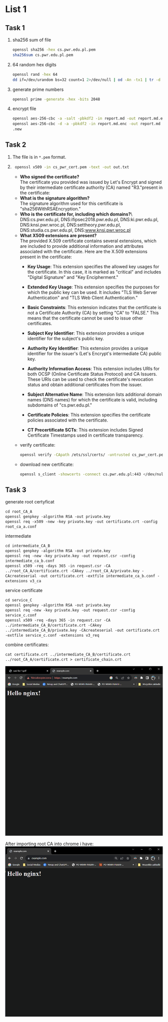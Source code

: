 # List 1

## Task 1

1. sha256 sum of file
    ``` bash
    openssl sha256 -hex cs.pwr.edu.pl.pem
    sha256sum cs.pwr.edu.pl.pem
    ```
2. 64 random hex digits
    ``` bash
    openssl rand -hex 64
    dd if=/dev/urandom bs=32 count=1 2>/dev/null | od -An -tx1 | tr -d ' \n'
    ```
3. generate prime numbers
    ``` bash
    openssl prime -generate -hex -bits 2048
    ```
4. encrypt file
   ``` bash
   openssl aes-256-cbc -a -salt -pbkdf2 -in report.md -out report.md.enc
   openssl aes-256-cbc -d -a -pbkdf2 -in report.md.enc -out report.md
   .new
   ```

## Task 2

1. The file is in `*.pem` format.
2. ``` bash
    openssl x509 -in cs_pwr_cert.pem -text -out out.txt
    ```

    - **Who signed the certificate?**\
        The certificate you provided was issued by Let's Encrypt and signed by their intermediate certificate authority (CA) named "R3."present in the certificate:
    - **What is the signature algorithm?**\
        The signature algorithm used for this certificate is "sha256WithRSAEncryption."
    - **Who is the certificate for, including which domains?**\ 
        DNS:cs.pwr.edu.pl, DNS:ifipsec2018.pwr.edu.pl, DNS:ki.pwr.edu.pl, DNS:knsi.pwr.wroc.pl, DNS:settheory.pwr.edu.pl, DNS:studia.cs.pwr.edu.pl, DNS:www.knsi.pwr.wroc.pl
    - **What X509 extensions are present?**\
        The provided X.509 certificate contains several extensions, which are included to provide additional information and attributes associated with the certificate. Here are the X.509 extensions present in the certificate:
       - **Key Usage**: This extension specifies the allowed key usages for the certificate. In this case, it is marked as "critical" and includes "Digital Signature" and "Key Encipherment."

      - **Extended Key Usage**: This extension specifies the purposes for which the public key can be used. It includes "TLS Web Server Authentication" and "TLS Web Client Authentication."

      - **Basic Constraints**: This extension indicates that the certificate is not a Certificate Authority (CA) by setting "CA" to "FALSE." This means that the certificate cannot be used to issue other certificates.

      - **Subject Key Identifier**: This extension provides a unique identifier for the subject's public key.

      - **Authority Key Identifier**: This extension provides a unique identifier for the issuer's (Let's Encrypt's intermediate CA) public key.

      - **Authority Information Access**: This extension includes URIs for both OCSP (Online Certificate Status Protocol) and CA Issuers. These URIs can be used to check the certificate's revocation status and obtain additional certificates from the issuer.

      - **Subject Alternative Name**: This extension lists additional domain names (DNS names) for which the certificate is valid, including subdomains of "cs.pwr.edu.pl."

      - **Certificate Policies**: This extension specifies the certificate policies associated with the certificate.

      - **CT Precertificate SCTs**: This extension includes Signed Certificate Timestamps used in certificate transparency.
    - verify certificate:
        ``` bash
        openssl verify -CApath /ets/ssl/certs/ -untrusted cs_pwr_cert.pem cs_pwr_cert.pem
        ```
    - download new certificate:
        ``` bash
        openssl s_client -showcerts -connect cs.pwr.edu.pl:443 </dev/null > cs_pwr_cert.pem
        ```
## Task 3

generate root certyficat
```
cd root_CA_A
openssl genpkey -algorithm RSA -out private.key
openssl req -x509 -new -key private.key -out certificate.crt -config root_ca_a.conf
```

intermediate 
```
cd intermediate_CA_B
openssl genpkey -algorithm RSA -out private.key
openssl req -new -key private.key -out request.csr -config intermediate_ca_b.conf
openssl x509 -req -days 365 -in request.csr -CA ../root_CA_A/certificate.crt -CAkey ../root_CA_A/private.key -CAcreateserial -out certificate.crt -extfile intermediate_ca_b.conf -extensions v3_ca
```

service certificate
```
cd service_C
openssl genpkey -algorithm RSA -out private.key
openssl req -new -key private.key -out request.csr -config service_c.conf
openssl x509 -req -days 365 -in request.csr -CA ../intermediate_CA_B/certificate.crt -CAkey ../intermediate_CA_B/private.key -CAcreateserial -out certificate.crt -extfile service_c.conf -extensions v3_req
```

combine certificates:
```
cat certificate.crt ../intermediate_CA_B/certificate.crt ../root_CA_A/certificate.crt > certificate_chain.crt
```

![Alt text](image.png)

After importing root CA into chrome i have:
![Alt text](image-1.png)